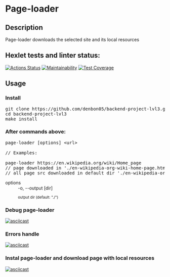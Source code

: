 # Page-loader

## Description

<p>Page-loader downloads the selected site and its local resources</p>

## Hexlet tests and linter status:

[![Actions Status](https://github.com/denbon05/backend-project-lvl3/workflows/hexlet-check/badge.svg)](https://github.com/denbon05/backend-project-lvl3/actions)
[![Maintainability](https://api.codeclimate.com/v1/badges/35968fad3df339d478a4/maintainability)](https://codeclimate.com/github/denbon05/backend-project-lvl3/maintainability)
[![Test Coverage](https://api.codeclimate.com/v1/badges/35968fad3df339d478a4/test_coverage)](https://codeclimate.com/github/denbon05/backend-project-lvl3/test_coverage)

## Usage

### Install

<pre>
git clone https://github.com/denbon05/backend-project-lvl3.git
cd backend-project-lvl3
make install
</pre>

### After commands above:

<pre>
page-loader [options] &lturl>

// Examples:

page-loader https://en.wikipedia.org/wiki/Home_page
// page downloaded in './en-wikipedia-org-wiki-home-page.html'
// all page src downloaded in default dir './en-wikipedia-org-wiki-home-page_files'
</pre>

<dl>
  <dt>options
    <dd>-o, --output [dir] <p><small>output dir (default: "./")</small></p></dd>
  </dt>
</dl>

### Debug page-loader

[![asciicast](https://asciinema.org/a/387835.svg)](https://asciinema.org/a/387835)

### Errors handle

[![asciicast](https://asciinema.org/a/388218.svg)](https://asciinema.org/a/388218)

### Instal page-loader and download page with local resources

[![asciicast](https://asciinema.org/a/388264.svg)](https://asciinema.org/a/388264)
